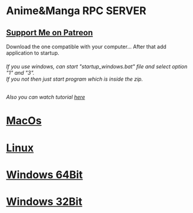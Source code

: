 # Anime&Manga RPC SERVER
## [Support Me on Patreon](https://patreon.com/Herom123)

Download the one compatible with your computer...
After that add application to startup.
###### If you use windows, can start "startup_windows.bat" file and select option "1" and "3".<br/>If you not then just start program which is inside the zip.

###### Also you can watch tutorial [here]()

# [MacOs](https://raw.githubusercontent.com/Herom123/Anime-Manga_RPC_SERVER/main/macos.zip)
# [Linux](https://raw.githubusercontent.com/Herom123/Anime-Manga_RPC_SERVER/main/linux.zip)
# [Windows 64Bit](https://raw.githubusercontent.com/Herom123/Anime-Manga_RPC_SERVER/main/windows_64bit.zip)
# [Windows 32Bit](https://raw.githubusercontent.com/Herom123/Anime-Manga_RPC_SERVER/main/windows_32bit.zip)
